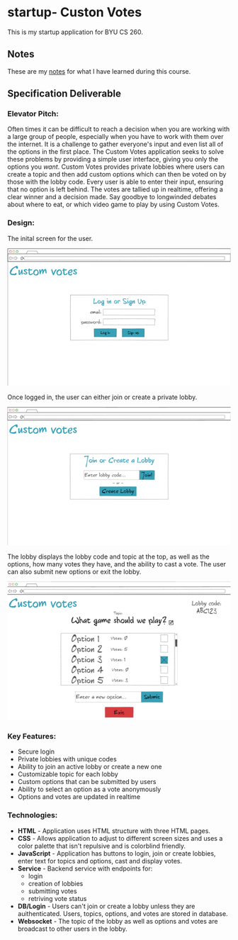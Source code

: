 
# startup- Custon Votes

This is my startup application for BYU CS 260.

## Notes

These are my [notes](Notes/notes.md) for what I have learned during this course.

## Specification Deliverable

### Elevator Pitch:

Often times it can be difficult to reach a decision when you are working with a large group of people, especially when you have to work with them over the internet. It is a challenge to gather everyone's input and even list all of the options in the first place. The Custom Votes application seeks to solve these problems by providing a simple user interface, giving you only the options you *want*. Custom Votes provides private lobbies where users can create a topic and then add custom options which can then be voted on by those with the lobby code. Every user is able to enter their input, ensuring that no option is left behind. The votes are tallied up in realtime, offering a clear winner and a decision made. Say goodbye to longwinded debates about where to eat, or which video game to play by using Custom Votes.

### Design:

The inital screen for the user.

![login page](Media/index.png)

Once logged in, the user can either join or create a private lobby.

![join/create screen](Media/joincreate.png)

The lobby displays the lobby code and topic at the top, as well as the options, how many votes they have, and the ability to cast a vote. The user can also submit new options or exit the lobby.

![lobby](Media/lobby.png)

### Key Features:

- Secure login
- Private lobbies with unique codes
- Ability to join an active lobby or create a new one
- Customizable topic for each lobby
- Custom options that can be submitted by users
- Ability to select an option as a vote anonymously
- Options and votes are updated in realtime

### Technologies:

- **HTML** - Application uses HTML structure with three HTML pages.
- **CSS** - Allows application to adjust to different screen sizes and uses a color palette that isn't repulsive and is colorblind friendly.
- **JavaScript** - Application has buttons to login, join or create lobbies, enter text for topics and options, cast and display votes.
- **Service** - Backend service with endpoints for:
  - login
  - creation of lobbies
  - submitting votes
  - retriving vote status
- **DB/Login** - Users can't join or create a lobby unless they are auithenticated. Users, topics, options, and votes are stored in database.
- **Websocket** - The topic of the lobby as well as options and votes are broadcast to other users in the lobby.
